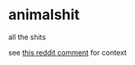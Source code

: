 # animalshit
all the shits

see [this reddit comment](https://www.reddit.com/r/AskReddit/comments/l9w8q5/if_bullshit_means_fake_and_apeshit_means_going/gll9wrv/?utm_source=reddit&utm_medium=web2x&context=3) for context
